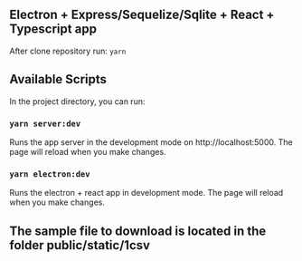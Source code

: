 ## Electron + Express/Sequelize/Sqlite + React + Typescript app

After clone repository run: `yarn`

## Available Scripts

In the project directory, you can run:

### `yarn server:dev`

Runs the app server in the development mode on http://localhost:5000.
The page will reload when you make changes.

### `yarn electron:dev`

Runs the electron + react app in development mode.
The page will reload when you make changes.

## The sample file to download is located in the folder public/static/1csv 